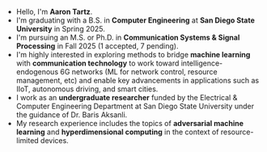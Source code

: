 - Hello, I'm **Aaron Tartz**.
- I'm graduating with a B.S. in **Computer Engineering** at **San Diego State University** in Spring 2025.
- I'm pursuing an M.S. or Ph.D. in **Communication Systems & Signal Processing** in Fall 2025 (1 accepted, 7 pending).
- I'm highly interested in exploring methods to bridge **machine learning** with **communication technology** to work toward intelligence-endogenous 6G networks (ML for network control, resource management, etc) and enable key advancements in applications such as IIoT, autonomous driving, and smart cities.
- I work as an **undergraduate researcher** funded by the Electrical & Computer Engineering Department at San Diego State University under the guidance of Dr. Baris Aksanli.
- My research experience includes the topics of **adversarial machine learning** and **hyperdimensional computing** in the context of resource-limited devices.
